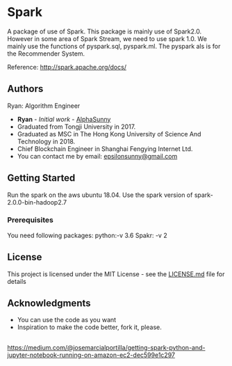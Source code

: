 # Spark

A package of use of Spark. 
This package is mainly use of Spark2.0. However in some area of Spark Stream, we need to use spark 1.0. 
We mainly use the functions of pyspark.sql, pyspark.ml.
The pyspark als is for the Recommender System.

Reference: http://spark.apache.org/docs/

## Authors
Ryan: Algorithm Engineer 

* **Ryan** - *Initial work* - [AlphaSunny](https://github.com/AlphaSunny)
* Graduated from Tongji University in 2017.
* Graduated as MSC in The Hong Kong University of Science And Technology in 2018.
* Chief Blockchain Engineer in Shanghai Fengying Internet Ltd.
* You can contact me by email: epsilonsunny@gmail.com

## Getting Started

Run the spark on the aws ubuntu 18.04. 
Use the spark version of spark-2.0.0-bin-hadoop2.7

### Prerequisites

You need following packages:
python:-v 3.6
Spakr: -v 2

## License

This project is licensed under the MIT License - see the [LICENSE.md](LICENSE.md) file for details

## Acknowledgments

* You can use the code as you want
* Inspiration to make the code better, fork it, please.

## 
https://medium.com/@josemarcialportilla/getting-spark-python-and-jupyter-notebook-running-on-amazon-ec2-dec599e1c297